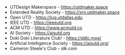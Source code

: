 - UTDesign Makerspace - https://utdmaker.space
- Extended Reality Society - https://xrs.utdmaker.space
- Open UTD - https://lug.utdallas.edu
- IEEE UTD - https://ieeeutd.org
- ACM UTD - https://www.acmutd.co
- AI Society - https://aisutd.org
- Doki Doki Literature Club! - https://ddlc.moe/
- Artificial Intelligence Society - https://aisutd.org/
- Cameron Steele's Club - idk.com